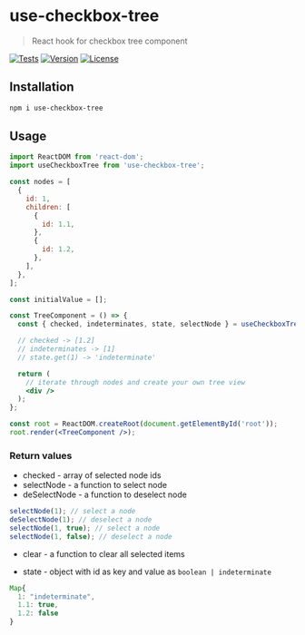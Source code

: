 # use-checkbox-tree

> React hook for checkbox tree component

[![Tests](https://github.com/sibiraj-s/use-checkbox-tree/actions/workflows/tests.yml/badge.svg)](https://github.com/sibiraj-s/use-checkbox-tree/actions/workflows/tests.yml)
[![Version](https://badgen.net/npm/v/use-checkbox-tree)](https://npmjs.com/use-checkbox-tree)
[![License](https://badgen.net/npm/license/use-checkbox-tree)](https://github.com/sibiraj-s/use-checkbox-tree/blob/master/LICENSE)

## Installation

```bash
npm i use-checkbox-tree
```

## Usage

```jsx
import ReactDOM from 'react-dom';
import useCheckboxTree from 'use-checkbox-tree';

const nodes = [
  {
    id: 1,
    children: [
      {
        id: 1.1,
      },
      {
        id: 1.2,
      },
    ],
  },
];

const initialValue = [];

const TreeComponent = () => {
  const { checked, indeterminates, state, selectNode } = useCheckboxTree(nodes, initialValue);

  // checked -> [1.2]
  // indeterminates -> [1]
  // state.get(1) -> 'indeterminate'

  return (
    // iterate through nodes and create your own tree view
    <div />
  );
};

const root = ReactDOM.createRoot(document.getElementById('root'));
root.render(<TreeComponent />);
```

### Return values

- checked - array of selected node ids
- selectNode - a function to select node
- deSelectNode - a function to deselect node

```js
selectNode(1); // select a node
deSelectNode(1); // deselect a node
selectNode(1, true); // select a node
selectNode(1, false); // deselect a node
```

- clear - a function to clear all selected items

- state - object with id as key and value as `boolean | indeterminate`

```js
Map{
  1: "indeterminate",
  1.1: true,
  1.2: false
}
```
